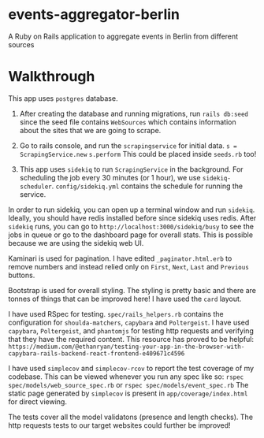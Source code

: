 # events-aggregator-berlin
A Ruby on Rails application to aggregate events in Berlin from different sources

# Walkthrough
This app uses `postgres` database.

1. After creating the database and running migrations, run `rails db:seed` since the seed file contains `WebSources` which contains information about the sites that we are going to scrape.

2. Go to rails console, and run the `scrapingservice` for initial data.
`s = ScrapingService.new`
`s.perform`
This could be placed inside `seeds.rb` too!

3. This app uses `sidekiq` to run `ScrapingService` in the background. For scheduling the job every 30 minutes (or 1 hour), we use `sidekiq-scheduler`. 
`config/sidekiq.yml` contains the schedule for running the service.

In order to run sidekiq, you can open up a terminal window and run `sidekiq`. Ideally, you should have redis installed before since sidekiq uses redis.
After `sidekiq` runs, you can go to `http://localhost:3000/sidekiq/busy` to see the jobs in queue or go to the dashboard page for overall stats. This is possible because we are using the sidekiq web UI.

Kaminari is used for pagination. I have edited `_paginator.html.erb` to remove numbers and instead relied only on `First`, `Next`, `Last` and `Previous` buttons.

Bootstrap is used for overall styling. The styling is pretty basic and there are tonnes of things that can be improved here! I have used the `card` layout.

I have used RSpec for testing.
`spec/rails_helpers.rb` contains the configuration for `shoulda-matchers`, `capybara` and `Poltergeist`.
I have used `capybara`, `Poltergeist`, and `phantomjs` for testing http requests and verifying that they have the required content.
This resource has proved to be helpful: `https://medium.com/@ethanryan/testing-your-app-in-the-browser-with-capybara-rails-backend-react-frontend-e409671c4596`

I have used `simplecov` and `simplecov-rcov` to report the test coverage of my codebase. This can be viewed whenever you run any spec like so:
`rspec spec/models/web_source_spec.rb`
or
`rspec spec/models/event_spec.rb`
The static page generated by `simplecov` is present in `app/coverage/index.html` for direct viewing.

The tests cover all the model validatons (presence and length checks). The http requests tests to our target websites could further be improved!
